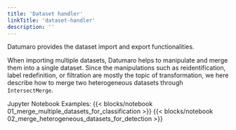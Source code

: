 ```yaml
---
title: 'Dataset handler'
linkTitle: 'dataset-handler'
description: ''
---
```


Datumaro provides the dataset import and export functionalities.

When importing multiple datasets, Datumaro helps to manipulate and merge them into a single
dataset. Since the manipulations such as reidentification, label redefinition, or filtration are
mostly the topic of transformation, we here describe how to merge two heterogeneous datasets
through `IntersectMerge`.

Jupyter Notebook Examples:
{{< blocks/notebook 01_merge_multiple_datasets_for_classification >}}
{{< blocks/notebook 02_merge_heterogeneous_datasets_for_detection >}}
